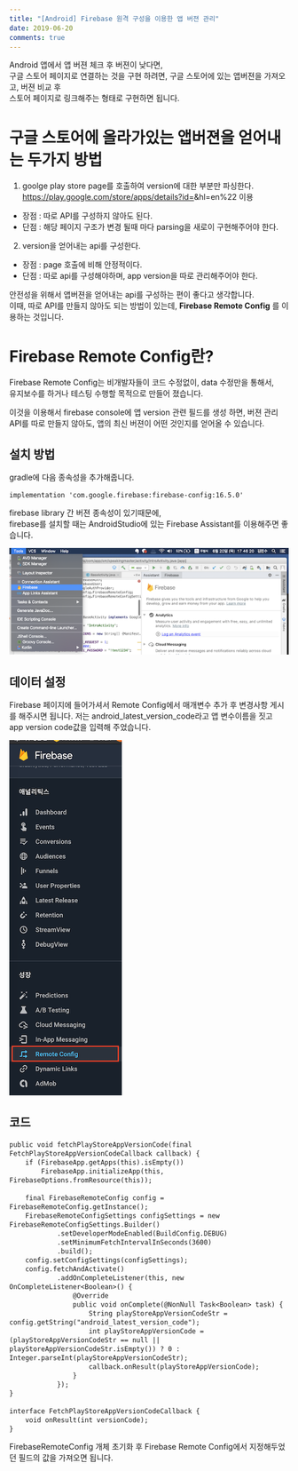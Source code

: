 ```yaml
---
title: "[Android] Firebase 원격 구성을 이용한 앱 버젼 관리"
date: 2019-06-20
comments: true
---
```


Android 앱에서 앱 버젼 체크 후 버젼이 낮다면,  
구글 스토어 페이지로 연결하는 것을 구현 하려면, 
구글 스토어에 있는 앱버젼을 가져오고, 버젼 비교 후   
스토어 페이지로 링크해주는 형태로 구현하면 됩니다.  

# 구글 스토어에 올라가있는 앱버젼을 얻어내는 두가지 방법

1. goolge play store page를 호출하여 version에 대한 부분만 파싱한다.  
https://play.google.com/store/apps/details?id=<APP ID>&hl=en%22 이용
- 장점 : 따로 API를 구성하지 않아도 된다. 
- 단점 : 해당 페이지 구조가 변경 될때 마다 parsing을 새로이 구현해주어야 한다.
  
2. version을 얻어내는 api를 구성한다. 
- 장점 : page 호출에 비해 안정적이다.  
- 단점 : 따로 api를 구성해야하며, app version을 따로 관리해주어야 한다.  

안전성을 위해서 앱버젼을 얻어내는 api를 구성하는 편이 좋다고 생각합니다.  
이때, 따로 API를 만들지 않아도 되는 방법이 있는데, 
**Firebase Remote Config** 를 이용하는 것입니다.  

# Firebase Remote Config란?

Firebase Remote Config는 비개발자들이 코드 수정없이, data 수정만을 통해서,  
유지보수를 하거나 테스팅 수행할 목적으로 만들어 졌습니다.  
  
이것을 이용해서 firebase console에 앱 version 관련 필드를 생성 하면, 버젼 관리 API를 따로 만들지 않아도, 
앱의 최신 버젼이 어떤 것인지를 얻어올 수 있습니다.  

## 설치 방법
gradle에 다음 종속성을 추가해줍니다.  
~~~
implementation 'com.google.firebase:firebase-config:16.5.0'
~~~
firebase library 간 버젼 종속성이 있기때문에,  
firebase를 설치할 때는 AndroidStudio에 있는 Firebase Assistant를 이용해주면 좋습니다.

![Firebase Assistant](https://raw.githubusercontent.com/Ninja86/Ninja86.github.io/master/assets/article_images/2019-06-20-1/pic1.png)

## 데이터 설정
Firebase 페이지에 들어가셔서 Remote Config에서 매개변수 추가 후 변경사항 게시를 해주시면 됩니다. 
저는 android_latest_version_code라고 앱 변수이름을 짓고 app version code값을 입력해 주었습니다.

![Firebase Remote Config](https://raw.githubusercontent.com/Ninja86/Ninja86.github.io/master/assets/article_images/2019-06-20-1/pic2.png)

## 코드 
~~~
public void fetchPlayStoreAppVersionCode(final FetchPlayStoreAppVersionCodeCallback callback) {
    if (FirebaseApp.getApps(this).isEmpty())
        FirebaseApp.initializeApp(this, FirebaseOptions.fromResource(this));

    final FirebaseRemoteConfig config = FirebaseRemoteConfig.getInstance();
    FirebaseRemoteConfigSettings configSettings = new FirebaseRemoteConfigSettings.Builder()
            .setDeveloperModeEnabled(BuildConfig.DEBUG)
            .setMinimumFetchIntervalInSeconds(3600)
            .build();
    config.setConfigSettings(configSettings);
    config.fetchAndActivate()
            .addOnCompleteListener(this, new OnCompleteListener<Boolean>() {
                @Override
                public void onComplete(@NonNull Task<Boolean> task) {
                    String playStoreAppVersionCodeStr = config.getString("android_latest_version_code");
                    int playStoreAppVersionCode = (playStoreAppVersionCodeStr == null || playStoreAppVersionCodeStr.isEmpty()) ? 0 : Integer.parseInt(playStoreAppVersionCodeStr);
                    callback.onResult(playStoreAppVersionCode);
                }
            });
}

interface FetchPlayStoreAppVersionCodeCallback {
    void onResult(int versionCode);
}
~~~
FirebaseRemoteConfig 개체 초기화 후 Firebase Remote Config에서 지정해두었던 필드의 값을 가져오면 됩니다.  

